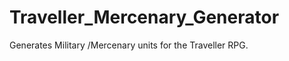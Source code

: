 Traveller_Mercenary_Generator
===============================

Generates Military /Mercenary units for the Traveller RPG.
